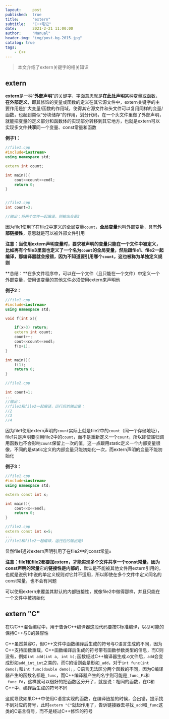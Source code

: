 ```yaml
---
layout:     post
published:  true
title:      "extern"
subtitle:   "C++笔记"
date:       2021-2-21 11:00:00
author:     "Manual"
header-img: "img/post-bg-2015.jpg"
catalog: true
tags:
    - C++
---
```


> 本文介绍了extern关键字的相关知识

## extern

**extern**是一种“**外部声明**”的关键字，字面意思就是**在此处声明**某种变量或函数，**在外部定义**，即其修饰的变量或函数的定义在其它源文件中，extern关键字的主要作用是扩大变量/函数的作用域，使得其它源文件和头文件可以复用同样的变量/函数，也起到类似“分块储存”的作用，划分代码，在一个头文件里做了外部声明，就能把变量的定义部分和函数体的实现部分转移到其它地方，也就是extern可以实现多文件**共享**同一个变量、const常量和函数

**例子1：**

```C++
//file1.cpp
#include<iostream>
using namespace std;

extern int count;

int main(){
	cout<<count<<endl;
	return 0;
}


//file2.cpp
int count=3;

//输出：将两个文件一起编译，则输出会是3
```

因为file1使用了在file2中定义的全局变量`count`，**全局变量**也叫外部变量，具有**外部链接性**，意思就是可以被外部文件引用

**注意：**当使用extern声明变量时，要求被声明的变量只能在一个文件中被定义，比如再有个file3里面也定义了一个名为`count`的全局变量，然后跟file1、file2一起编译，那编译器就会报错，因为不知道要引用哪个`count`，这也被称为**单独定义规则**

**总结：**在多文件程序中，可以在一个文件（且只能在一个文件）中定义一个外部变量，使用该变量的其他文件必须使用extern来声明他

**例子2：**

```C++
//file1.cpp
#include<iostream>
using namespace std;

void f(int x){

	if(x>3) return;
	extern int count;
	count++;
	cout<<count<<endl;
	f(x+1);
}

int main(){
	f(1);
	return 0;
}

//file2.cpp

int count=1;
...
//输出：
//file1和file2一起编译，运行后的输出是：
//2
//3
//4
```

因为file1使用extern声明的`count`实际上就是file2中的`count`（同一个存储地址），file1只是声明要引用file2中的`count`，而不是重新定义一个`count`，所以即使递归调用函数也不会影响`count`保留上一次的值，这一点跟用static定义一个内部变量很像，不同的是static定义的内部变量只能初始化一次，而extern声明的变量不能初始化

**例子3：**

```C++
//file1.cpp
#include<iostream>
using namespace std;

extern const int x;

int main(){
    cout<<x<<endl;
    return 0;
}

//file2.cpp
extern const int x=5;
...
//file1和file2一起编译，运行后的输出是5
```

显然file1通过extern声明引用了在file2中的const常量`x`

**注意：**file1和file2都要加extern，才能实现多个文件共享一个const常量，因为**const声明的常量**它的**链接性是内部的**，默认是不能被其他文件用extern引用的，也就是说例1中说的单定义规则对它并不适用，所以即使在多个文件中定义同名的const常量，也不会有问题

可以使用extern来覆盖其默认的内部链接性，就像file2中做得那样，并且只能在一个文件中被初始化

## extern "C"

在C/C++混合编程中，用于告诉C++编译器这段代码要按C标准编译，以尽可能的保持C++与C的兼容性

C++虽然兼容C，但C++文件中函数编译后生成的符号与C语言生成的不同，因为C++支持函数重载，C++函数编译后生成的符号带有函数参数类型的信息，而C则没有，例如`int add(int a, int b);`函数经过C++编译器生成.o文件后，`add`会变成形如`add_int_int`之类的，而C的话则会是形如`_add`，对于`int func(int demo);`和`int func(double demo);`，C语言无法区分两个函数的不同，因为C编译器产生的函数名都是`_func`，而C++编译器产生的名字则可能是`_func_Fi`和`_func_Fd`，这样就可以很好的把函数区分开了，就是说：相同的函数，在C和C++中，编译后生成的符号不同

这就导致如果C++中使用C语言实现的函数，在编译链接的时候，会出错，提示找不到对应的符号，此时`extern "C"`就起作用了，告诉链接器去寻找`_add`和`_func`这类的C语言符号，而不是经过C++修饰的符号